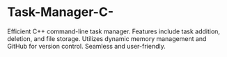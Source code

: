 # Task-Manager-C-
Efficient C++ command-line task manager. Features include task addition, deletion, and file storage. Utilizes dynamic memory management and GitHub for version control. Seamless and user-friendly.
